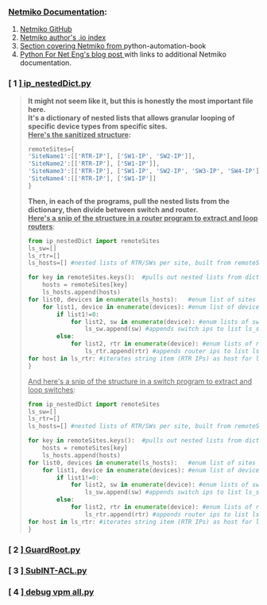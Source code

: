 
### <ins>Netmiko Documentation</ins>:
1. [ Netmiko GitHub ](https://github.com/ktbyers/netmiko)
2. [ Netmiko author's .io index ](https://ktbyers.github.io/netmiko/docs/netmiko/index.html)
3. [ Section covering Netmiko from ](https://python-automation-book.readthedocs.io/en/1.0/12_netmiko/01_netmiko.html) python-automation-book
4. [ Python For Net Eng's blog post ](https://pynet.twb-tech.com/blog/netmiko-python-library.html) with links to additional Netmiko documentation.

### [ 1 ][ ip_nestedDict.py ](https://github.com/plmcdowe/Cisco-and-Python/blob/60ce3fcb285e051494d1522b646fd5f53ba33fd0/ip_nestedDict.py)
> <b>It might not seem like it, but this is honestly the most important file here.</b></br>
> <b>It's a dictionary of nested lists that allows granular looping of specific device types from specific sites.</b></br>
> <b><ins>Here's the sanitized structure</ins>:</b>
> ```python
> remoteSites={
> 'SiteName1':[['RTR-IP'], ['SW1-IP', 'SW2-IP']],
> 'SiteName2':[['RTR-IP'], ['SW1-IP']],
> 'SiteName3':[['RTR-IP'], ['SW1-IP', 'SW2-IP', 'SW3-IP', 'SW4-IP']],
> 'SiteName4':[['RTR-IP'], ['SW1-IP']]
> }
> ```
> <b>Then, in each of the programs, pull the nested lists from the dictionary, then divide between switch and router.</b></br>
> <b><ins>Here's a snip of the structure in a router program to extract and loop routers</b></ins>:
> ```python
> from ip_nestedDict import remoteSites
> ls_sw=[]
> ls_rtr=[]
> ls_hosts=[] #nested lists of RTR/SWs per site, built from remoteSites dictionary
> 
> for key in remoteSites.keys():  #pulls out nested lists from dictionary
>     hosts = remoteSites[key]
>     ls_hosts.append(hosts)
> for list0, devices in enumerate(ls_hosts):   #enum list of sites
>     for list1, device in enumerate(devices): #enum list of devices per site
>         if list1!=0:
>             for list2, sw in enumerate(device): #enum lists of switches
>                 ls_sw.append(sw) #appends switch ips to list ls_sw
>         else:
>             for list2, rtr in enumerate(device): #enum lists of routers
>                 ls_rtr.append(rtr) #appends router ips to list ls_rtr
> for host in ls_rtr: #iterates string item (RTR IPs) as host for logging in
> }
> ```
> <ins>And here's a snip of the structure in a switch program to extract and loop switches</ins>:
> ```python
> from ip_nestedDict import remoteSites
> ls_sw=[]
> ls_rtr=[]
> ls_hosts=[] #nested lists of RTR/SWs per site, built from remoteSites dictionary
> 
> for key in remoteSites.keys():  #pulls out nested lists from dictionary
>     hosts = remoteSites[key]
>     ls_hosts.append(hosts)
> for list0, devices in enumerate(ls_hosts):   #enum list of sites
>     for list1, device in enumerate(devices): #enum list of devices per site
>         if list1!=0:
>             for list2, sw in enumerate(device): #enum lists of switches
>                 ls_sw.append(sw) #appends switch ips to list ls_sw
>         else:
>             for list2, rtr in enumerate(device): #enum lists of routers
>                 ls_rtr.append(rtr) #appends router ips to list ls_rtr
> for host in ls_rtr: #iterates string item (RTR IPs) as host for logging in
> }
> ```
### [ 2 ][ GuardRoot.py ](https://github.com/plmcdowe/Cisco-and-Python/blob/60ce3fcb285e051494d1522b646fd5f53ba33fd0/CISC-L2-000090_GuardRoot.py)
### [ 3 ][ SubINT-ACL.py ](https://github.com/plmcdowe/Cisco-and-Python/blob/60ce3fcb285e051494d1522b646fd5f53ba33fd0/CISC-RT-000130_SubINT-ACL.py)
### [ 4 ][ debug vpm all.py ](https://github.com/plmcdowe/Cisco-and-Python/blob/60ce3fcb285e051494d1522b646fd5f53ba33fd0/debug_vpm_all.py)
